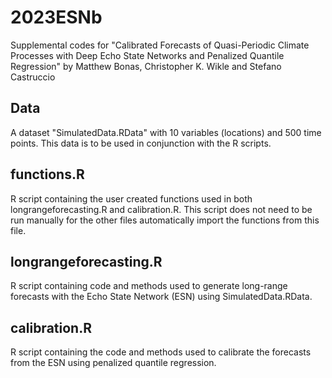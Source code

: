 # 2023ESNb
Supplemental codes for "Calibrated Forecasts of Quasi-Periodic Climate Processes with Deep Echo State Networks and Penalized Quantile Regression" by Matthew Bonas, Christopher K. Wikle and Stefano Castruccio

## Data
A dataset "SimulatedData.RData" with 10 variables (locations) and 500 time points. This data is to be used in conjunction with the R scripts.

## functions.R
R script containing the user created functions used in both longrangeforecasting.R and calibration.R. This script does not need to be run manually for the other files automatically import the functions from this file.

## longrangeforecasting.R
R script containing code and methods used to generate long-range forecasts with the Echo State Network (ESN) using SimulatedData.RData.

## calibration.R
R script containing the code and methods used to calibrate the forecasts from the ESN using penalized quantile regression. 
